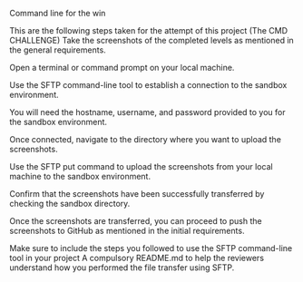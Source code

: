 Command line for the win

This are the following steps taken for the attempt of this project (The CMD CHALLENGE)
Take the screenshots of the completed levels as mentioned in the general requirements.

Open a terminal or command prompt on your local machine.

Use the SFTP command-line tool to establish a connection to the sandbox environment.

 You will need the hostname, username, and password provided to you for the sandbox environment.

Once connected, navigate to the directory where you want to upload the screenshots.

Use the SFTP put command to upload the screenshots from your local machine to the sandbox environment.

Confirm that the screenshots have been successfully transferred by checking the sandbox directory.

Once the screenshots are transferred, you can proceed to push the screenshots to GitHub as mentioned in the initial requirements.

Make sure to include the steps you followed to use the SFTP command-line tool in your project
A compulsory README.md to help the reviewers understand how you performed the file transfer using SFTP.

